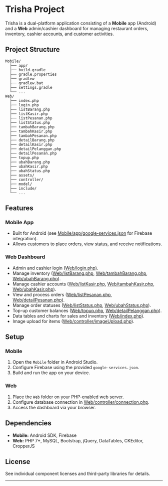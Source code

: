 # Trisha Project

Trisha is a dual-platform application consisting of a **Mobile** app (Android) and a **Web** admin/cashier dashboard for managing restaurant orders, inventory, cashier accounts, and customer activities.

## Project Structure

```
Mobile/
  ├── app/
  ├── build.gradle
  ├── gradle.properties
  ├── gradlew
  ├── gradlew.bat
  ├── settings.gradle
  └── ...
Web/
  ├── index.php
  ├── login.php
  ├── listBarang.php
  ├── listKasir.php
  ├── listPesanan.php
  ├── listStatus.php
  ├── tambahBarang.php
  ├── tambahKasir.php
  ├── tambahPesanan.php
  ├── detailBarang.php
  ├── detailKasir.php
  ├── detailPelanggan.php
  ├── detailPesanan.php
  ├── topup.php
  ├── ubahBarang.php
  ├── ubahKasir.php
  ├── ubahStatus.php
  ├── assets/
  ├── controller/
  ├── model/
  ├── include/
  └── ...
```

## Features

### Mobile App
- Built for Android (see [Mobile/app/google-services.json](Mobile/app/google-services.json) for Firebase integration).
- Allows customers to place orders, view status, and receive notifications.

### Web Dashboard
- Admin and cashier login ([Web/login.php](Web/login.php)).
- Manage inventory ([Web/listBarang.php](Web/listBarang.php), [Web/tambahBarang.php](Web/tambahBarang.php), [Web/ubahBarang.php](Web/ubahBarang.php)).
- Manage cashier accounts ([Web/listKasir.php](Web/listKasir.php), [Web/tambahKasir.php](Web/tambahKasir.php), [Web/ubahKasir.php](Web/ubahKasir.php)).
- View and process orders ([Web/listPesanan.php](Web/listPesanan.php), [Web/detailPesanan.php](Web/detailPesanan.php)).
- Manage order statuses ([Web/listStatus.php](Web/listStatus.php), [Web/ubahStatus.php](Web/ubahStatus.php)).
- Top-up customer balances ([Web/topup.php](Web/topup.php), [Web/detailPelanggan.php](Web/detailPelanggan.php)).
- Data tables and charts for sales and inventory ([Web/index.php](Web/index.php)).
- Image upload for items ([Web/controller/imageUpload.php](Web/controller/imageUpload.php)).

## Setup

### Mobile
1. Open the `Mobile` folder in Android Studio.
2. Configure Firebase using the provided `google-services.json`.
3. Build and run the app on your device.

### Web
1. Place the `Web` folder on your PHP-enabled web server.
2. Configure database connection in [Web/controller/connection.php](Web/controller/connection.php).
3. Access the dashboard via your browser.

## Dependencies

- **Mobile:** Android SDK, Firebase
- **Web:** PHP 7+, MySQL, Bootstrap, jQuery, DataTables, CKEditor, CropperJS

## License

See individual component licenses and third-party libraries for details.

---
